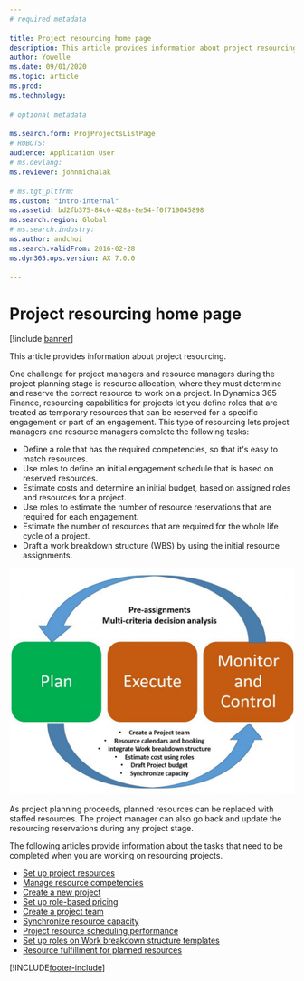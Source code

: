 ```yaml
---
# required metadata

title: Project resourcing home page
description: This article provides information about project resourcing.
author: Yowelle
ms.date: 09/01/2020
ms.topic: article
ms.prod: 
ms.technology: 

# optional metadata

ms.search.form: ProjProjectsListPage
# ROBOTS: 
audience: Application User
# ms.devlang: 
ms.reviewer: johnmichalak

# ms.tgt_pltfrm: 
ms.custom: "intro-internal"
ms.assetid: bd2fb375-84c6-428a-8e54-f0f719045898
ms.search.region: Global
# ms.search.industry: 
ms.author: andchoi
ms.search.validFrom: 2016-02-28
ms.dyn365.ops.version: AX 7.0.0

---
```


# Project resourcing home page

[!include [banner](../includes/banner.md)]

This article provides information about project resourcing.

One challenge for project managers and resource managers during the project planning stage is resource allocation, where they must determine and reserve the correct resource to work on a project. In Dynamics 365 Finance, resourcing capabilities for projects let you define roles that are treated as temporary resources that can be reserved for a specific engagement or part of an engagement. This type of resourcing lets project managers and resource managers complete the following tasks:

- Define a role that has the required competencies, so that it's easy to match resources.
- Use roles to define an initial engagement schedule that is based on reserved resources.
- Estimate costs and determine an initial budget, based on assigned roles and resources for a project.
- Use roles to estimate the number of resource reservations that are required for each engagement.
- Estimate the number of resources that are required for the whole life cycle of a project.
- Draft a work breakdown structure (WBS) by using the initial resource assignments.

[![Project life cycle.](./media/projectresourcing02-1024x812.jpg)](./media/projectresourcing02.jpg)

As project planning proceeds, planned resources can be replaced with staffed resources. The project manager can also go back and update the resourcing reservations during any project stage.

The following articles provide information about the tasks that need to be completed when you are working on resourcing projects.

- [Set up project resources](set-up-project-resources.md)
- [Manage resource competencies](manage-resource-competencies.md)
- [Create a new project](create-new-project.md)
- [Set up role-based pricing](set-up-role-based-pricing.md)
- [Create a project team](create-project-team.md)
- [Synchronize resource capacity](synchronize-resource-capacity.md)
- [Project resource scheduling performance](project-scheduling-performance.md)
- [Set up roles on Work breakdown structure templates](set-up-roles-wbs-template.md)
- [Resource fulfillment for planned resources](resource-fulfillment-planned-resources.md)


[!INCLUDE[footer-include](../includes/footer-banner.md)]